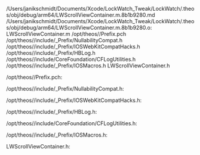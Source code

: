 /Users/janikschmidt/Documents/Xcode/LockWatch_Tweak/LockWatch/.theos/obj/debug/arm64/LWScrollViewContainer.m.8b1b9280.md /Users/janikschmidt/Documents/Xcode/LockWatch_Tweak/LockWatch/.theos/obj/debug/arm64/LWScrollViewContainer.m.8b1b9280.o: \
  LWScrollViewContainer.m /opt/theos//Prefix.pch \
  /opt/theos//include/_Prefix/NullabilityCompat.h \
  /opt/theos//include/_Prefix/IOSWebKitCompatHacks.h \
  /opt/theos//include/_Prefix/HBLog.h \
  /opt/theos//include/CoreFoundation/CFLogUtilities.h \
  /opt/theos//include/_Prefix/IOSMacros.h LWScrollViewContainer.h

/opt/theos//Prefix.pch:

/opt/theos//include/_Prefix/NullabilityCompat.h:

/opt/theos//include/_Prefix/IOSWebKitCompatHacks.h:

/opt/theos//include/_Prefix/HBLog.h:

/opt/theos//include/CoreFoundation/CFLogUtilities.h:

/opt/theos//include/_Prefix/IOSMacros.h:

LWScrollViewContainer.h:
